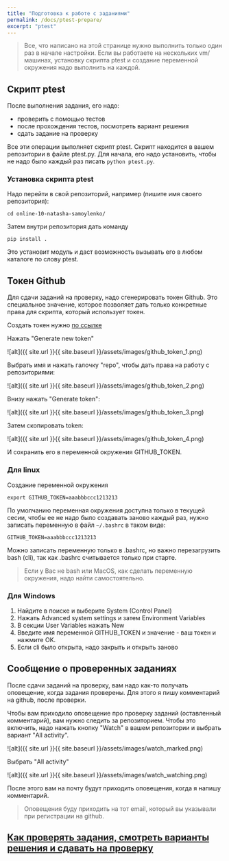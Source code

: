 ```yaml
---
title: "Подготовка к работе с заданиями"
permalink: /docs/ptest-prepare/
excerpt: "ptest"
---
```


> Все, что написано на этой странице нужно выполнить только один раз в начале настройки.
> Если вы работаете на нескольких vm/машинах, установку скрипта ptest и создание переменной окружения
> надо выполнить на каждой.

## Скрипт ptest

После выполнения задания, его надо:

* проверить с помощью тестов
* после прохождения тестов, посмотреть вариант решения
* сдать задание на проверку

Все эти операции выполняет скрипт ptest. Скрипт находится в вашем репозитории в файле ptest.py.
Для начала, его надо установить, чтобы не надо было каждый раз писать ``python ptest.py``.

### Установка скрипта ptest

Надо перейти в свой репозиторий, например (пишите имя своего репозитория):

```
cd online-10-natasha-samoylenko/
```

Затем внутри репозитория дать команду

```
pip install .
```

Это установит модуль и даст возможность вызывать его в любом каталоге по слову ptest.

## Токен Github

Для сдачи заданий на проверку, надо сгенерировать токен Github. Это специальное значение, которое позволяет дать
только конкретные права для скрипта, который использует токен.


Создать токен нужно [по ссылке](https://github.com/settings/tokens)

Нажать "Generate new token"

![alt]({{ site.url }}{{ site.baseurl }}/assets/images/github_token_1.png)

Выбрать имя и нажать галочку "repo", чтобы дать права на работу с репозиториями:

![alt]({{ site.url }}{{ site.baseurl }}/assets/images/github_token_2.png)

Внизу нажать "Generate token":

![alt]({{ site.url }}{{ site.baseurl }}/assets/images/github_token_3.png)

Затем скопировать token:

![alt]({{ site.url }}{{ site.baseurl }}/assets/images/github_token_4.png)


И сохранить его в переменной окружения GITHUB_TOKEN.

### Для linux

Создание переменной окружения

```
export GITHUB_TOKEN=aaabbbccc1213213
```

По умолчанию переменная окружения доступна только в текущей сесии, чтобы ее не надо было
создавать заново каждый раз, нужно записать переменную в файл ``~/.bashrc`` в таком виде:

```
GITHUB_TOKEN=aaabbbccc1213213
```

Можно записать переменную только в .bashrc, но важно перезагрузить bash (cli), так как .bashrc считывается
только при старте.

> Если у Вас не bash или MacOS, как сделать переменную окружения, надо найти самостоятельно.

### Для Windows

1. Найдите в поиске и выберите System (Control Panel)
2. Нажать Advanced system settings и затем Environment Variables
3. В секции User Variables нажать New
4. Введите имя переменной GITHUB_TOKEN и значение - ваш токен и нажмите OK.
5. Если cli было открыта, надо закрыть и открыть заново


## Сообщение о проверенных заданиях

После сдачи заданий на проверку, вам надо как-то получать оповещение, когда задания проверены.
Для этого я пишу комментарий на github, после проверки.

Чтобы вам приходило оповещение про проверку заданий (оставленный комментарий),
вам нужно следить за репозиторием.
Чтобы это включить, надо нажать кнопку "Watch" в вашем репозитории и выбрать вариант "All activity".

![alt]({{ site.url }}{{ site.baseurl }}/assets/images/watch_marked.png)

Выбрать "All activity"

![alt]({{ site.url }}{{ site.baseurl }}/assets/images/watch_watching.png)


После этого вам на почту будут приходить оповещения, когда я напишу комментарий.

> Оповещения буду приходить на тот email, который вы указывали при регистрации на github.

## [Как проверять задания, смотреть варианты решения и сдавать на проверку](https://pyneng.github.io/docs/ptest/)

